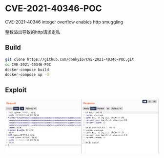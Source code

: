 # CVE-2021-40346-POC #

CVE-2021-40346 integer overflow enables http smuggling

整数溢出导致的http请求走私

## Build ##
```sh
git clone https://github.com/donky16/CVE-2021-40346-POC.git
cd CVE-2021-40346-POC 
docker-compose build 
docker-compose up -d
```
## Exploit ##

![image-20210910162235855](ReadMe.assets/image-20210910162235855.png)

